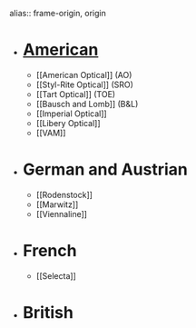 alias:: frame-origin, origin

- # [American]([[American]])
	- [[American Optical]] (AO)
	- [[Styl-Rite Optical]] (SRO)
	- [[Tart Optical]] (TOE)
	- [[Bausch and Lomb]] (B&L)
	- [[Imperial Optical]]
	- [[Libery Optical]]
	- [[VAM]]
- # German and Austrian
	- [[Rodenstock]]
	- [[Marwitz]]
	- [[Viennaline]]
- # French
	- [[Selecta]]
- # British